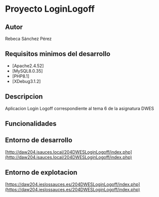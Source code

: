 # Proyecto LoginLogoff
## Autor
Rebeca Sánchez Pérez
## Requisitos minimos del desarrollo
- [Apache2.4.52]
- [MySQL8.0.35]
- [PHP8.1]
- [XDebug3.1.2]
## Descripcion
Aplicacion Login Logoff correspondiente al tema 6 de la asignatura DWES
## Funcionalidades
## Entorno de desarrollo
[http://daw204.isauces.local/204DWESLoginLogoff/index.php](http://daw204.isauces.local/204DWESLoginLogoff/index.php)
## Entorno de explotacion
[https://daw204.ieslossauces.es/204DWESLoginLogoff/index.php](https://daw204.ieslossauces.es/204DWESLoginLogoff/index.php)